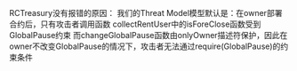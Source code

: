 RCTreasury没有报错的原因：
我们的Threat Model模型默认是：在owner部署合约后，只有攻击者调用函数
collectRentUser中的isForeClose函数受到GlobalPause约束
而changeGlobalPause函数由onlyOwner描述符保护，因此在owner不改变GlobalPause的情况下，攻击者无法通过require(GlobalPause)的约束条件
